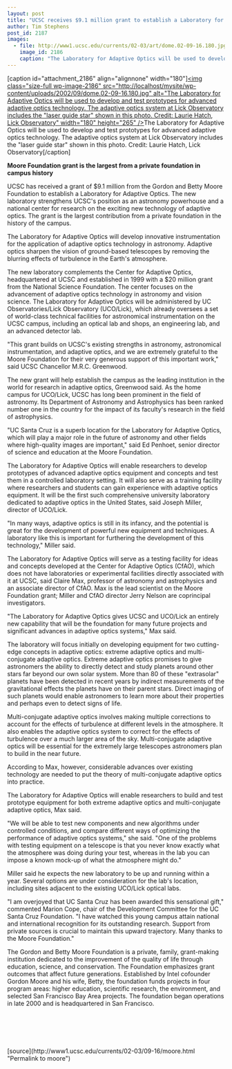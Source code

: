 ```yaml
---
layout: post
title: "UCSC receives $9.1 million grant to establish a Laboratory for Adaptive Optics"
author: Tim Stephens
post_id: 2187
images:
  - file: http://www1.ucsc.edu/currents/02-03/art/dome.02-09-16.180.jpg
    image_id: 2186
    caption: "The Laboratory for Adaptive Optics will be used to develop and test prototypes for advanced adaptive optics technology. The adaptive optics system at Lick Observatory includes the 'laser guide star' shown in this photo. Credit: Laurie Hatch, Lick Observatory"
---
```


[caption id="attachment_2186" align="alignnone" width="180"]<a href="http://localhost/mysite/wp-content/uploads/2002/09/dome.02-09-16.180.jpg"><img class="size-full wp-image-2186" src="http://localhost/mysite/wp-content/uploads/2002/09/dome.02-09-16.180.jpg" alt="The Laboratory for Adaptive Optics will be used to develop and test prototypes for advanced adaptive optics technology. The adaptive optics system at Lick Observatory includes the "laser guide star" shown in this photo. Credit: Laurie Hatch, Lick Observatory" width="180" height="265" /></a>The Laboratory for Adaptive Optics will be used to develop and test prototypes for advanced adaptive optics technology. The adaptive optics system at Lick Observatory includes the "laser guide star" shown in this photo. Credit: Laurie Hatch, Lick Observatory[/caption]
<p>
  <b>Moore Foundation grant is the largest from a private foundation in campus history</b>
</p>
<p>
  UCSC has received a grant of $9.1 million from the Gordon and Betty Moore Foundation to establish a Laboratory for Adaptive Optics. The new laboratory strengthens UCSC's position as an astronomy powerhouse and a national center for research on the exciting new technology of adaptive optics. The grant is the largest contribution from a private foundation in the history of the campus.
</p>
<p>
  The Laboratory for Adaptive Optics will develop innovative instrumentation for the application of adaptive optics technology in astronomy. Adaptive optics sharpen the vision of ground-based telescopes by removing the blurring effects of turbulence in the Earth's atmosphere.
</p>
<p>
  The new laboratory complements the Center for Adaptive Optics, headquartered at UCSC and established in 1999 with a $20 million grant from the National Science Foundation. The center focuses on the advancement of adaptive optics technology in astronomy and vision science. The Laboratory for Adaptive Optics will be administered by UC Observatories/Lick Observatory (UCO/Lick), which already oversees a set of world-class technical facilities for astronomical instrumentation on the UCSC campus, including an optical lab and shops, an engineering lab, and an advanced detector lab.
</p>
<p>
  "This grant builds on UCSC's existing strengths in astronomy, astronomical instrumentation, and adaptive optics, and we are extremely grateful to the Moore Foundation for their very generous support of this important work," said UCSC Chancellor M.R.C. Greenwood.
</p>
<p>
  The new grant will help establish the campus as the leading institution in the world for research in adaptive optics, Greenwood said. As the home campus for UCO/Lick, UCSC has long been prominent in the field of astronomy. Its Department of Astronomy and Astrophysics has been ranked number one in the country for the impact of its faculty's research in the field of astrophysics.
</p>
<p>
  "UC Santa Cruz is a superb location for the Laboratory for Adaptive Optics, which will play a major role in the future of astronomy and other fields where high-quality images are important," said Ed Penhoet, senior director of science and education at the Moore Foundation.
</p>
<p>
  The Laboratory for Adaptive Optics will enable researchers to develop prototypes of advanced adaptive optics equipment and concepts and test them in a controlled laboratory setting. It will also serve as a training facility where researchers and students can gain experience with adaptive optics equipment. It will be the first such comprehensive university laboratory dedicated to adaptive optics in the United States, said Joseph Miller, director of UCO/Lick.
</p>
<p>
  "In many ways, adaptive optics is still in its infancy, and the potential is great for the development of powerful new equipment and techniques. A laboratory like this is important for furthering the development of this technology," Miller said.
</p>
<p>
  The Laboratory for Adaptive Optics will serve as a testing facility for ideas and concepts developed at the Center for Adaptive Optics (CfAO), which does not have laboratories or experimental facilities directly associated with it at UCSC, said Claire Max, professor of astronomy and astrophysics and an associate director of CfAO. Max is the lead scientist on the Moore Foundation grant; Miller and CfAO director Jerry Nelson are coprincipal investigators.
</p>
<p>
  "The Laboratory for Adaptive Optics gives UCSC and UCO/Lick an entirely new capability that will be the foundation for many future projects and significant advances in adaptive optics systems," Max said.
</p>
<p>
  The laboratory will focus initially on developing equipment for two cutting-edge concepts in adaptive optics: extreme adaptive optics and multi-conjugate adaptive optics. Extreme adaptive optics promises to give astronomers the ability to directly detect and study planets around other stars far beyond our own solar system. More than 80 of these "extrasolar" planets have been detected in recent years by indirect measurements of the gravitational effects the planets have on their parent stars. Direct imaging of such planets would enable astronomers to learn more about their properties and perhaps even to detect signs of life.
</p>
<p>
  Multi-conjugate adaptive optics involves making multiple corrections to account for the effects of turbulence at different levels in the atmosphere. It also enables the adaptive optics system to correct for the effects of turbulence over a much larger area of the sky. Multi-conjugate adaptive optics will be essential for the extremely large telescopes astronomers plan to build in the near future.
</p>
<p>
  According to Max, however, considerable advances over existing technology are needed to put the theory of multi-conjugate adaptive optics into practice.
</p>
<p>
  The Laboratory for Adaptive Optics will enable researchers to build and test prototype equipment for both extreme adaptive optics and multi-conjugate adaptive optics, Max said.
</p>
<p>
  "We will be able to test new components and new algorithms under controlled conditions, and compare different ways of optimizing the performance of adaptive optics systems," she said. "One of the problems with testing equipment on a telescope is that you never know exactly what the atmosphere was doing during your test, whereas in the lab you can impose a known mock-up of what the atmosphere might do."
</p>
<p>
  Miller said he expects the new laboratory to be up and running within a year. Several options are under consideration for the lab's location, including sites adjacent to the existing UCO/Lick optical labs.
</p>
<p>
  "I am overjoyed that UC Santa Cruz has been awarded this sensational gift," commented Marion Cope, chair of the Development Committee for the UC Santa Cruz Foundation. "I have watched this young campus attain national and international recognition for its outstanding research. Support from private sources is crucial to maintain this upward trajectory. Many thanks to the Moore Foundation."
</p>
<p>
  The Gordon and Betty Moore Foundation is a private, family, grant-making institution dedicated to the improvement of the quality of life through education, science, and conservation. The Foundation emphasizes grant outcomes that affect future generations. Established by Intel cofounder Gordon Moore and his wife, Betty, the foundation funds projects in four program areas: higher education, scientific research, the environment, and selected San Francisco Bay Area projects. The foundation began operations in late 2000 and is headquartered in San Francisco.<br>
</p>
<p>
  <br>
</p>
<p>
  <br>
  <br>

</p>
<p>

</p>
[source](http://www1.ucsc.edu/currents/02-03/09-16/moore.html "Permalink to moore")
